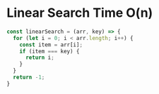 # Linear Search **Time O(n)**

```js
const linearSearch = (arr, key) => {
  for (let i = 0; i < arr.length; i++) {
    const item = arr[i];
    if (item === key) {
      return i;
    }
  }
  return -1;
}
```
